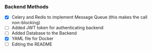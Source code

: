 ### Backend Methods

- [X] Celery and Redis to implement Message Queue (this makes the call non-blocking)
- [ ] Added JWT token for authenticating backend
- [ ] Added Database to the Backend
- [X] YAML file for Docker
- [ ] Editing the README
